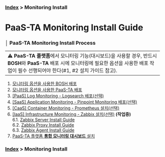 ### [Index](https://github.com/PaaS-TA/Guide/tree/working-new-template) > Monitoring Install


# PaaS-TA Monitoring Install Guide


### │ PaaS-TA Monitoring Install Process
<table>
  <tr>
    <td >⚠️ <b>PaaS-TA 플랫폼</b>에서 모니터링 기능(대시보드)을 사용할 경우, 반드시 <b>BOSH</b>와 <b>PaaS-TA</b> 배포 시에 모니터링에 필요한 옵션을 사용한 배포 작업이 필수 선행되어야 한다(#1, #2 설치 가이드 참고).</td>
  </tr>
</table>

1. [모니터링 옵션을 사용한 BOSH 배포](PAAS-TA_BOSH2_MONITORING_INSTALL_GUIDE.md)
2. [모니터링 옵션을 사용한 PaaS-TA 배포](PAAS-TA_CORE_MONITORING_INSTALL_GUIDE.md)
3. [[PaaS] Log Monitoring - Logsearch 배포(선택)](PAAS-TA_MONITORING_LOGSEARCH_INSTALL.md)
4. [[SaaS] Application Monitoring -  Pinpoint Monitoring 배포(선택)](PAAS-TA_MONITORING_PINPOINT_MONITORING_INSTALL.md)
5. [[CaaS] Container Monitoring - Prometheus 설치(선택)](PAAS-TA_MONITORING_CONTAINER_SERVICE_INSTALL.md)
6. [[IaaS] Infrastructure Monitoring - Zabbix 설치(선택)](#) **(작업중)**  
 6.1. [Zabbix Server Install Guide](PAAS-TA_MONITORING_ZABBIX-SERVER_INSTALL.md)  
 6.2. [Zabbix Proxy Install Guide](PAAS-TA_MONITORING_ZABBIX-PROXY_INSTALL.md)  
 6.3. [Zabbix Agent Install Guide](PAAS-TA_MONITORING_ZABBIX-AGENT_INSTALL.md)  
7. [PaaS-TA 플랫폼 **통합 모니터링 대시보드** 설치](PAAS-TA_MONITORING_PAAS-TA_MONITORING_INSTALL.md)


### [Index](https://github.com/PaaS-TA/Guide/tree/working-new-template) > Monitoring Install